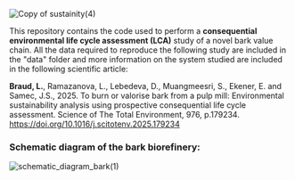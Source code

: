 ![Copy of sustainity(4)](https://github.com/user-attachments/assets/1cd6d1cc-6b16-4255-9182-c65294a14c67)

This repository contains the code used to perform a **consequential environmental life cycle assessment (LCA)** study of a novel bark value chain. All the data required to reproduce the following study are included in the "data" folder and more information on the system studied are included in the following scientific article: 

**Braud, L.**, Ramazanova, L., Lebedeva, D., Muangmeesri, S., Ekener, E. and Samec, J.S., 2025. To burn or valorise bark from a pulp mill: Environmental sustainability analysis using prospective consequential life cycle assessment. Science of The Total Environment, 976, p.179234. https://doi.org/10.1016/j.scitotenv.2025.179234

### Schematic diagram of the bark biorefinery:

![schematic_diagram_bark(1)](https://github.com/leabrd/lcabark/assets/52202023/f993e44a-cc93-4ebc-94af-c0fc7e0e6a10)
